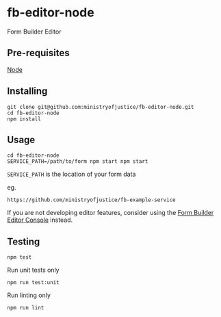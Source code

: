 # fb-editor-node

Form Builder Editor

## Pre-requisites

  [Node](https://nodejs.org)

## Installing

```
git clone git@github.com:ministryofjustice/fb-editor-node.git
cd fb-editor-node
npm install
```

## Usage

```
cd fb-editor-node
SERVICE_PATH=/path/to/form npm start npm start
```

`SERVICE_PATH` is the location of your form data

eg.

`https://github.com/ministryofjustice/fb-example-service`


If you are not developing editor features, consider using the [Form Builder Editor Console](https://github.com/ministryofjustice/fb-editor-console-electron) instead.


## Testing

```
npm test
```

Run unit tests only

```
npm run test:unit
```

Run linting only
```
npm run lint
```
